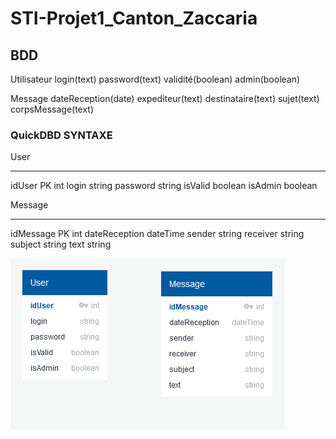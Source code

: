 # STI-Projet1_Canton_Zaccaria





## BDD

Utilisateur
	login(text)
	password(text)
	validité(boolean)
	admin(boolean)
	
Message
	dateReception(date)
	expediteur(text)
	destinataire(text)
	sujet(text)
	corpsMessage(text)
	



### QuickDBD SYNTAXE

User

----

idUser PK int
login string
password string
isValid boolean
isAdmin boolean



Message

----

idMessage PK int
dateReception dateTime
sender string
receiver string
subject string
text string



![image-20210923163953505](media/bdd.png)